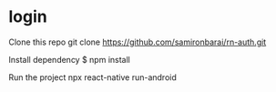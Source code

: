 # login

Clone this repo
git clone https://github.com/samironbarai/rn-auth.git

Install dependency
$ npm install

Run the project
npx react-native run-android
